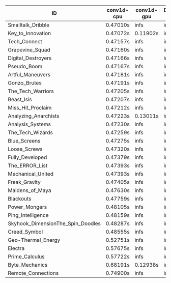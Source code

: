 |ID|conv1d-cpu|conv1d-gpu|DWSPConv2D-gpu|gemm-gpu|avg|
|-|-|-|-|-|-|
|Smalltalk_Dribble|0.47010s|infs|infs|4.58597s|infs|
|Key_to_Innovation|0.47072s|0.11902s|infs|4.49346s|infs|
|Tech_Connect|0.47157s|infs|infs|4.51777s|infs|
|Grapevine_Squad|0.47160s|infs|infs|4.65587s|infs|
|Digital_Destroyers|0.47166s|infs|infs|4.48581s|infs|
|Pseudo_Boom|0.47167s|infs|infs|4.48188s|infs|
|Artful_Maneuvers|0.47181s|infs|infs|4.52025s|infs|
|Gonzo_Brutes|0.47191s|infs|infs|4.49475s|infs|
|The_Tech_Warriors|0.47205s|infs|infs|4.53271s|infs|
|Beast_Isis|0.47207s|infs|infs|4.50882s|infs|
|Miss_Hit_Proclaim|0.47212s|infs|infs|4.53341s|infs|
|Analyzing_Anarchists|0.47223s|0.13011s|infs|4.50952s|infs|
|Analysis_Systems|0.47230s|infs|infs|4.52047s|infs|
|The_Tech_Wizards|0.47259s|infs|infs|4.50748s|infs|
|Blue_Screens|0.47275s|infs|infs|4.49274s|infs|
|Loose_Screws|0.47320s|infs|infs|4.50429s|infs|
|Fully_Developed|0.47379s|infs|infs|4.51065s|infs|
|The_ERROR_List|0.47393s|infs|infs|4.52110s|infs|
|Mechanical_United|0.47393s|infs|infs|4.69106s|infs|
|Freak_Gravity|0.47405s|infs|infs|4.49875s|infs|
|Maidens_of_Maya|0.47630s|infs|infs|4.50670s|infs|
|Blackouts|0.47759s|infs|infs|4.56905s|infs|
|Power_Mongers|0.48105s|infs|infs|4.64218s|infs|
|Ping_Intelligence|0.48159s|infs|infs|4.59885s|infs|
|Skyhook_DimensionThe_Spin_Doodles|0.48287s|infs|infs|4.64956s|infs|
|Creed_Symbol|0.48555s|infs|infs|4.62408s|infs|
|Geo-Thermal_Energy|0.52751s|infs|infs|4.80500s|infs|
|Electra|0.57675s|infs|infs|4.76977s|infs|
|Prime_Calculus|0.57722s|infs|infs|4.81371s|infs|
|Byte_Mechanics|0.68191s|0.12938s|infs|4.49543s|infs|
|Remote_Connections|0.74900s|infs|infs|4.49329s|infs|

